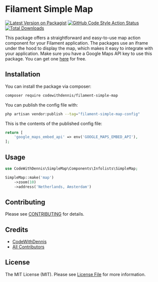 # Filament Simple Map

[![Latest Version on Packagist](https://img.shields.io/packagist/v/codewithdennis/filament-simple-map.svg?style=flat-square)](https://packagist.org/packages/codewithdennis/filament-simple-map)
[![GitHub Code Style Action Status](https://img.shields.io/github/actions/workflow/status/codewithdennis/filament-simple-map/pint.yml?branch=main&label=code%20style&style=flat-square)](https://github.com/codewithdennis/filament-simple-map/actions?query=workflow%3A"Fix+PHP+code+styling"+branch%3Amain)
[![Total Downloads](https://img.shields.io/packagist/dt/codewithdennis/filament-simple-map.svg?style=flat-square)](https://packagist.org/packages/codewithdennis/filament-simple-map)

This package offers a straightforward and easy-to-use map action component for your Filament application. The packages use an iframe under the hood to display the map, which makes it easy to integrate
with your
application. Make sure you have a Google Maps API key to use this package. You can get one [here](https://developers.google.com/maps/documentation/javascript/get-api-key) for free.

## Installation

You can install the package via composer:

```bash
composer require codewithdennis/filament-simple-map
```

You can publish the config file with:

```bash
php artisan vendor:publish --tag="filament-simple-map-config"
```

This is the contents of the published config file:

```php
return [
    'google_maps_embed_api' => env('GOOGLE_MAPS_EMBED_API'),
];

```

## Usage

```php
use CodeWithDennis\SimpleMap\Components\Infolists\SimpleMap;

SimpleMap::make('map')
    ->zoom(10)
    ->address('Netherlands, Amsterdam')
```

## Contributing

Please see [CONTRIBUTING](.github/CONTRIBUTING.md) for details.

## Credits

- [CodeWithDennis](https://github.com/CodeWithDennis)
- [All Contributors](../../contributors)

## License

The MIT License (MIT). Please see [License File](LICENSE.md) for more information.
